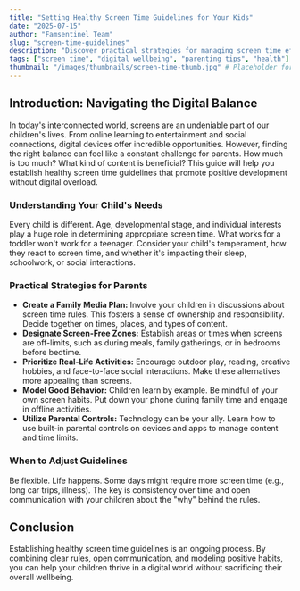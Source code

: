 ```yaml
---
title: "Setting Healthy Screen Time Guidelines for Your Kids"
date: "2025-07-15"
author: "Famsentinel Team"
slug: "screen-time-guidelines"
description: "Discover practical strategies for managing screen time effectively and fostering a balanced digital life for your children."
tags: ["screen time", "digital wellbeing", "parenting tips", "health"]
thumbnail: "/images/thumbnails/screen-time-thumb.jpg" # Placeholder for your thumbnail image
---
```


## Introduction: Navigating the Digital Balance

In today's interconnected world, screens are an undeniable part of our children's lives. From online learning to entertainment and social connections, digital devices offer incredible opportunities. However, finding the right balance can feel like a constant challenge for parents. How much is too much? What kind of content is beneficial? This guide will help you establish healthy screen time guidelines that promote positive development without digital overload.

### Understanding Your Child's Needs

Every child is different. Age, developmental stage, and individual interests play a huge role in determining appropriate screen time. What works for a toddler won't work for a teenager. Consider your child's temperament, how they react to screen time, and whether it's impacting their sleep, schoolwork, or social interactions.

### Practical Strategies for Parents

* **Create a Family Media Plan:** Involve your children in discussions about screen time rules. This fosters a sense of ownership and responsibility. Decide together on times, places, and types of content.
* **Designate Screen-Free Zones:** Establish areas or times when screens are off-limits, such as during meals, family gatherings, or in bedrooms before bedtime.
* **Prioritize Real-Life Activities:** Encourage outdoor play, reading, creative hobbies, and face-to-face social interactions. Make these alternatives more appealing than screens.
* **Model Good Behavior:** Children learn by example. Be mindful of your own screen habits. Put down your phone during family time and engage in offline activities.
* **Utilize Parental Controls:** Technology can be your ally. Learn how to use built-in parental controls on devices and apps to manage content and time limits.

### When to Adjust Guidelines

Be flexible. Life happens. Some days might require more screen time (e.g., long car trips, illness). The key is consistency over time and open communication with your children about the "why" behind the rules.

## Conclusion

Establishing healthy screen time guidelines is an ongoing process. By combining clear rules, open communication, and modeling positive habits, you can help your children thrive in a digital world without sacrificing their overall wellbeing.
